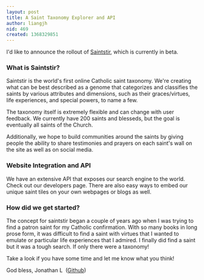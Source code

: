 ```yaml
---
layout: post
title: A Saint Taxonomy Explorer and API
author: liangjh
nid: 469
created: 1368329851
---
```

I'd like to announce the rollout of <a href="http://www.saintstir.com">Saintstir</a>, which is currently in beta.

<h3>What is Saintstir?</h3>

Saintstir is the world's first online Catholic saint taxonomy. We're creating what can be best described as a genome that categorizes and classifies the saints by various attributes and dimensions, such as their graces/virtues, life experiences, and special powers, to name a few.

The taxonomy itself is extremely flexible and can change with user feedback. We currently have 200 saints and blesseds, but the goal is eventually all saints of the Church.

Additionally, we hope to build communities around the saints by giving people the ability to share testimonies and prayers on each saint's wall on the site as well as on social media.

<h3>Website Integration and API</h3>

We have an extensive API that exposes our search engine to the world.&nbsp; Check out our developers page. There are also easy ways to embed our unique saint tiles on your own webpages or blogs as well.

<h3>How did we get started?</h3>

The concept for saintstir began a couple of years ago when I was trying to find a patron saint for my Catholic confirmation. With so many books in long prose form, it was difficult to find a saint with virtues that I wanted to emulate or particular life experiences that I admired. I finally did find a saint but it was a tough search. If only there were a taxonomy!

Take a look if you have some time and let me know what you think!

God bless,
Jonathan L&nbsp; (<a href="http://github.com/liangjh">Github</a>)
